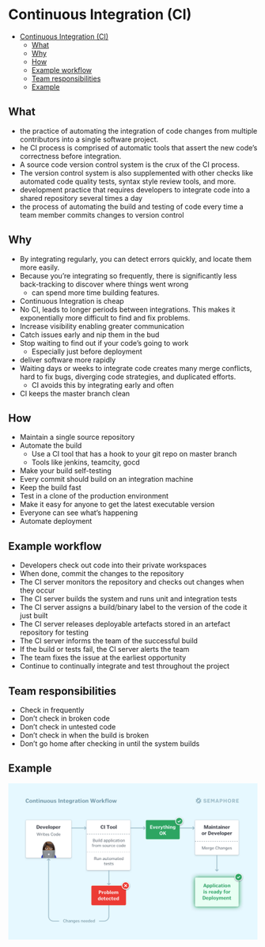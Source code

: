 # Continuous Integration (CI)


- [Continuous Integration (CI)](#continuous-integration-ci)
	- [What](#what)
	- [Why](#why)
	- [How](#how)
	- [Example workflow](#example-workflow)
	- [Team responsibilities](#team-responsibilities)
	- [Example](#example)


## What

- the practice of automating the integration of code changes from multiple contributors into a single software project.
- he CI process is comprised of automatic tools that assert the new code’s correctness before integration.
- A source code version control system is the crux of the CI process.
- The version control system is also supplemented with other checks like automated code quality tests, syntax style review tools, and more.
- development practice that requires developers to integrate code into a shared repository several times a day
- the process of automating the build and testing of code every time a team member commits changes to version control

## Why

- By integrating regularly, you can detect errors quickly, and locate them more easily.
- Because you’re integrating so frequently, there is significantly less back-tracking to discover where things went wrong
  -  can spend more time building features.
- Continuous Integration is cheap
- No CI, leads to longer periods between integrations. This makes it exponentially more difficult to find and fix problems.
- Increase visibility enabling greater communication
- Catch issues early and nip them in the bud
- Stop waiting to find out if your code’s going to work
  - Especially just before deployment
-  deliver software more rapidly
- Waiting days or weeks to integrate code creates many merge conflicts, hard to fix bugs, diverging code strategies, and duplicated efforts.
  - CI avoids this by integrating early and often
- CI keeps the master branch clean

## How

- Maintain a single source repository
- Automate the build
  - Use a CI tool that has a hook to your git repo on master branch
  - Tools like jenkins, teamcity, gocd
- Make your build self-testing
- Every commit should build on an integration machine
- Keep the build fast
- Test in a clone of the production environment
- Make it easy for anyone to get the latest executable version
- Everyone can see what’s happening
- Automate deployment

## Example workflow

- Developers check out code into their private workspaces
- When done, commit the changes to the repository
- The CI server monitors the repository and checks out changes when they occur
- The CI server builds the system and runs unit and integration tests
- The CI server assigns a build/binary label to the version of the code it just built
- The CI server releases deployable artefacts stored in an artefact repository for testing
- The CI server informs the team of the successful build
- If the build or tests fail, the CI server alerts the team
- The team fixes the issue at the earliest opportunity
- Continue to continually integrate and test throughout the project

## Team responsibilities

- Check in frequently
- Don’t check in broken code
- Don’t check in untested code
- Don’t check in when the build is broken
- Don’t go home after checking in until the system builds

## Example

<img src="ci-workflow.png"  width="700">
